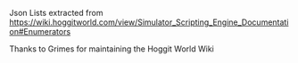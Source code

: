 Json Lists extracted from https://wiki.hoggitworld.com/view/Simulator_Scripting_Engine_Documentation#Enumerators

Thanks to Grimes for maintaining the Hoggit World Wiki
